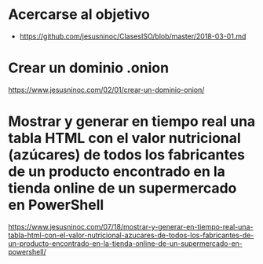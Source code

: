 # Acercarse al objetivo
* https://github.com/jesusninoc/ClasesISO/blob/master/2018-03-01.md
# Crear un dominio .onion
https://www.jesusninoc.com/02/01/crear-un-dominio-onion/
# Mostrar y generar en tiempo real una tabla HTML con el valor nutricional (azúcares) de todos los fabricantes de un producto encontrado en la tienda online de un supermercado en PowerShell
https://www.jesusninoc.com/07/18/mostrar-y-generar-en-tiempo-real-una-tabla-html-con-el-valor-nutricional-azucares-de-todos-los-fabricantes-de-un-producto-encontrado-en-la-tienda-online-de-un-supermercado-en-powershell/
